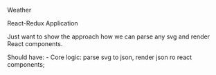 Weather

React-Redux Application

Just want to show the approach how we can parse any svg and render React components.

Should have:
    - Core logic: parse svg to json, render json ro react components;